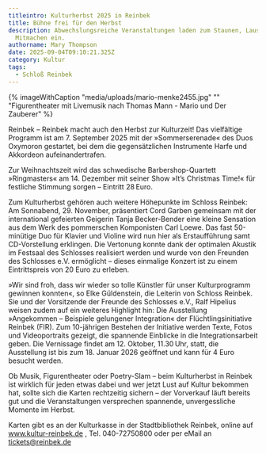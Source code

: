 ```yaml
---
titleintro: Kulturherbst 2025 in Reinbek
title: Bühne frei für den Herbst
description: Abwechslungsreiche Veranstaltungen laden zum Staunen, Lauschen und
  Mitmachen ein.
authorname: Mary Thompson
date: 2025-09-04T09:10:21.325Z
category: Kultur
tags:
  - Schloß Reinbek
---
```

{% imageWithCaption "media/uploads/mario-menke2455.jpg" "" "Figurentheater mit Livemusik nach Thomas Mann - Mario und Der Zauberer" %}

Reinbek – Reinbek macht auch den Herbst zur Kulturzeit! Das vielfältige Programm ist am 7. September 2025 mit der »Sommerserenade« des Duos Oxymoron gestartet, bei dem die gegensätzlichen Instrumente Harfe und Akkordeon aufeinandertrafen. 

Zur Weihnachtszeit wird das schwedische Barbershop-Quartett »Ringmasters« am 14. Dezember mit seiner Show »It’s Christmas Time!« für festliche Stimmung sorgen – Eintritt 28 Euro.

Zum Kulturherbst gehören auch weitere Höhepunkte im Schloss Reinbek: Am Sonnabend, 29. November, präsentiert Cord Garben gemeinsam mit der international gefeierten Geigerin Tanja Becker-Bender eine kleine Sensation aus dem Werk des pommerschen Komponisten Carl Loewe. Das fast 50-minütige Duo für Klavier und Violine wird nun hier als Erstaufführung samt CD-Vorstellung erklingen. Die Vertonung konnte dank der optimalen Akustik im Festsaal des Schlosses realisiert werden und wurde von den Freunden des Schlosses e.V. ermöglicht – dieses einmalige Konzert ist zu einem Eintrittspreis von 20 Euro zu erleben. 

»Wir sind froh, dass wir wieder so tolle Künstler für unser Kulturprogramm gewinnen konnten«, so Elke Güldenstein, die Leiterin von Schloss Reinbek. Sie und der Vorsitzende der Freunde des Schlosses e.V., Ralf Hipelius weisen zudem auf ein weiteres Highlight hin: Die Ausstellung »Angekommen – Beispiele gelungener Integration« der Flüchtlingsinitiative Reinbek (FIR). Zum 10-jährigen Bestehen der Initiative werden Texte, Fotos und Videoportraits gezeigt, die spannende Einblicke in die Integrationsarbeit geben. Die Vernissage findet am 12. Oktober, 11.30 Uhr, statt, die Ausstellung ist bis zum 18. Januar 2026 geöffnet und kann für 4 Euro besucht werden.  

Ob Musik, Figurentheater oder Poetry-Slam – beim Kulturherbst in Reinbek ist wirklich für jeden etwas dabei und wer jetzt Lust auf Kultur bekommen hat, sollte sich die Karten rechtzeitig sichern – der Vorverkauf läuft bereits gut und die Veranstaltungen versprechen spannende, unvergessliche Momente im Herbst.

Karten gibt es an der Kulturkasse in der Stadtbibliothek Reinbek, online auf www.kultur-reinbek.de , Tel. 040-72750800 oder per eMail an tickets@reinbek.de